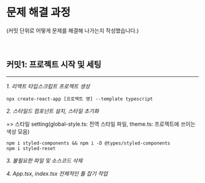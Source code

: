 # 문제 해결 과정
(커밋 단위로 어떻게 문제를 해결해 나가는지 작성했습니다.)                    
<br/>
<br/>
## 커밋1: 프로젝트 시작 및 세팅
----
*1. 리액트 타입스크립트 프로젝트 생성*
```
npx create-react-app [프로젝트 명] --template typescript
```

*2. 스타일드 컴포넌트 설치, 스타일 초기화*

=>  스타일 setting(global-style.ts: 전역 스타일 파일, theme.ts: 프로젝트에 쓰이는 색상 모음)
```
npm i styled-components && npm i -D @types/styled-components
npm i styled-reset
```

*3. 불필요한 파일 및 소스코드 삭제*

*4. App.tsx, index.tsx 전체적인 틀 잡기 작업*